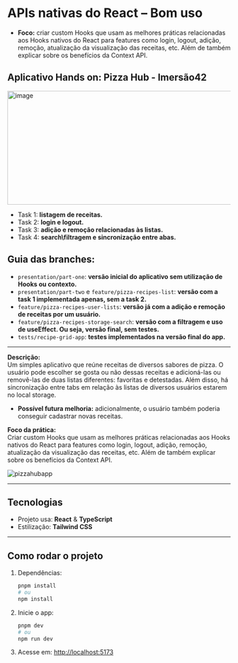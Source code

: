
# APIs nativas do React – Bom uso

- **Foco:** criar custom Hooks que usam as melhores práticas relacionadas aos Hooks nativos do React para features como login, logout, adição, remoção, atualização da visualização das receitas, etc. Além de também explicar sobre os benefícios da Context API.

## Aplicativo Hands on: Pizza Hub - Imersão42

<img width="1009" height="257" alt="image" src="https://github.com/user-attachments/assets/ab21cf30-287b-405e-8aa8-ca75c2725bd0" />

- Task 1: **listagem de receitas.**
- Task 2: **login e logout.**
- Task 3: **adição e remoção relacionadas às listas.**
- Task 4: **search\filtragem e sincronização entre abas.**


## Guia das branches:

- ``presentation/part-one``: **versão inicial do aplicativo sem utilização de Hooks ou contexto.**
- ``presentation/part-two`` e ``feature/pizza-recipes-list``: **versão com a task 1 implementada apenas, sem a task 2.**
- ``feature/pizza-recipes-user-lists``: **versão já com a adição e remoção de receitas por um usuário.**
- ``feature/pizza-recipes-storage-search``: **versão com a filtragem e uso de useEffect. Ou seja, versão final, sem testes.**
- ``tests/recipe-grid-app``: **testes implementados na versão final do app.**


----

**Descrição:**  
Um simples aplicativo que reúne receitas de diversos sabores de pizza. O usuário pode escolher se gosta ou não dessas receitas e adicioná-las ou removê-las de duas listas diferentes: favoritas e detestadas. Além disso, há sincronização entre tabs em relação às listas de diversos usuários estarem no local storage.

- **Possível futura melhoria:** adicionalmente, o usuário também poderia conseguir cadastrar novas receitas.



**Foco da prática:**  
Criar custom Hooks que usam as melhores práticas relacionadas aos Hooks nativos do React para features como login, logout, adição, remoção, atualização da visualização das receitas, etc. Além de também explicar sobre os benefícios da Context API.

![pizzahubapp](https://github.com/user-attachments/assets/0b1abbc5-d951-4fa4-b62b-579ac0fc065b)



---

## Tecnologias

- Projeto usa: **React** & **TypeScript**
- Estilização: **Tailwind CSS**

---

## Como rodar o projeto

1. Dependências:
   ```bash
   pnpm install
   # ou
   npm install
   ```

2. Inicie o app:
   ```bash
   pnpm dev
   # ou
   npm run dev
   ```

3. Acesse em: [http://localhost:5173](http://localhost:5173)
